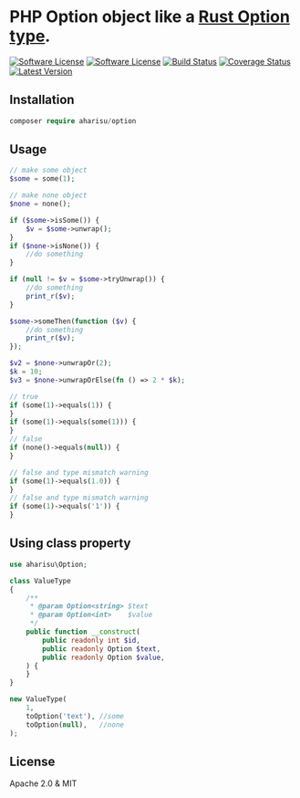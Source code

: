 # PHP Option object like a [Rust Option type](https://doc.rust-lang.org/std/option/enum.Option.html).
<p>
<a href="LICENSE-APACHE"><img src="https://img.shields.io/badge/license-Apache%202.0-brightgreen.svg?style=flat-square" alt="Software License"></img></a>
<a href="LICENSE-MIT2"><img src="https://img.shields.io/badge/license-MIT2-brightgreen.svg?style=flat-square" alt="Software License"></img></a>
<a href="https://github.com/aharisu/php-option/actions"><img src="https://github.com/aharisu/php-option/actions/workflows/tests.yml/badge.svg" alt="Build Status"></img></a>
<a href='https://coveralls.io/github/aharisu/php-option'><img src='https://coveralls.io/repos/github/aharisu/php-option/badge.svg' alt='Coverage Status' /></a>
<a href="https://github.com/aharisu/php-option/releases"><img src="https://img.shields.io/github/release/aharisu/php-option.svg?style=flat-square" alt="Latest Version"></img></a>
</p>

## Installation

```php
composer require aharisu/option
```

## Usage

```php
// make some object
$some = some(1);

// make none object
$none = none();

if ($some->isSome()) {
    $v = $some->unwrap();
}
if ($none->isNone()) {
    //do something
}

if (null != $v = $some->tryUnwrap()) {
    //do something
    print_r($v);
}

$some->someThen(function ($v) {
    //do something
    print_r($v);
});

$v2 = $none->unwrapOr(2);
$k = 10;
$v3 = $none->unwrapOrElse(fn () => 2 * $k);

// true
if (some(1)->equals(1)) {
}
if (some(1)->equals(some(1))) {
}
// false
if (none()->equals(null)) {
}

// false and type mismatch warning
if (some(1)->equals(1.0)) {
}
// false and type mismatch warning
if (some(1)->equals('1')) {
}
```

## Using class property

```php
use aharisu\Option;

class ValueType
{
    /**
     * @param Option<string> $text
     * @param Option<int>    $value
     */
    public function __construct(
        public readonly int $id,
        public readonly Option $text,
        public readonly Option $value,
    ) {
    }
}

new ValueType(
    1,
    toOption('text'), //some
    toOption(null),   //none
);
```

## License

Apache 2.0 & MIT